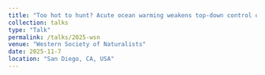 ```yaml
---
title: "Too hot to hunt? Acute ocean warming weakens top-down control of an intertidal foundation species"
collection: talks
type: "Talk"
permalink: /talks/2025-wsn
venue: "Western Society of Naturalists"
date: 2025-11-7
location: "San Diego, CA, USA"
---
```


